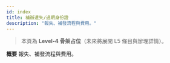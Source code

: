 ```yaml
---
id: index
title: 補辦遺失/過期身份證
description: "報失、補發流程與費用。"
---
```


> 本頁為 **Level-4 骨架占位**（未來將展開 L5 條目與辦理詳情）。

**概要**
報失、補發流程與費用。
